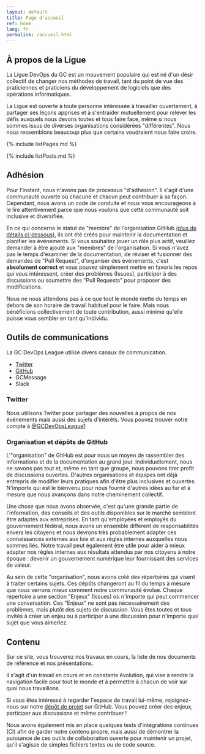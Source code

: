 ```yaml
---
layout: default
title: Page d'accueil
ref: home
lang: fr
permalink: /accueil.html
---
```


## À propos de la Ligue

La Ligue DevOps du GC est un mouvement populaire qui est né d'un désir collectif de changer nos méthodes de travail, tant du point de vue des praticiennes et praticiens du développement de logiciels que des opérations informatiques.

La Ligue est ouverte à toute personne intéressée à travailler ouvertement, à partager ses leçons apprises et à s'entraider mutuellement pour relever les défis auxquels nous devons toutes et tous faire face, même si nous sommes issus de diverses organisations considérées "différentes".
Nous nous ressemblons beaucoup plus que certains voudraient nous faire croire.

{% include listPages.md %}

{% include listPosts.md %}

## Adhésion

Pour l'instant, nous n'avons pas de processus "d'adhésion".
Il s'agit d'une communauté ouverte où chacune et chacun peut contribuer à sa façon.
Cependant, nous avons un code de conduite et nous vous encourageons à le lire attentivement parce que nous voulons que cette communauté soit inclusive et diversifiée.

En ce qui concerne le statut de "membre" de l'organisation GitHub [(plus de détails ci-dessous)](#github-organisation-and-repositories), ils ont été créés pour maintenir la documentation et planifier les événements.
Si vous souhaitez jouer un rôle plus actif, veuillez demander à être ajouté aux "membres" de l'organisation.
Si vous n'avez pas le temps d'examiner de la documentation, de réviser et fusionner des demandes de "Pull Request", d'organiser des événements, c'est **absolument correct** et vous pouvez simplement mettre en favoris les repos qui vous intéressent, créer des problèmes (Issues), participer à des discussions ou soumettre des "Pull Requests" pour proposer des modifications.

Nous ne nous attendons pas à ce que tout le monde mette du temps en dehors de son horaire de travail habituel pour le faire.
Mais nous bénéficions collectivement de toute contribution, aussi minime qu'elle puisse vous sembler en tant qu'individu.

## Outils de communications

La GC DevOps League utilise divers canaux de communication.

* [Twitter](#twitter)
* [GitHub](#github-organisation-and-repositories)
* GCMessage
* Slack

### Twitter

Nous utilisons Twitter pour partager des nouvelles à propos de nos événements mais aussi des sujets d'intérêts. Vous pouvez trouver notre compte à   [@GCDevOpsLeague1](https://twitter.com/GCDevOpsLeague1)

### Organisation et dépôts de GitHub

L'"organisation" de GitHub est pour nous un moyen de rassembler des informations et de la documentation au grand jour.
Individuellement, nous ne savons pas tout et, même en tant que groupe, nous pouvons tirer profit de discussions ouvertes.
D'autres organisations et équipes ont déjà entrepris de modifier leurs pratiques afin d'être plus inclusives et ouvertes.
N'importe qui est le bienvenu pour nous fournir d'autres idées au fur et à mesure que nous avançons dans notre cheminement collectif.

Une chose que nous avons observée, c'est qu'une grande partie de l'information, des conseils et des outils disponibles sur le marché semblent être adaptés aux entreprises.
En tant qu'employées et employés du gouvernement fédéral, nous avons un ensemble différent de responsabilités envers les citoyens et nous devrons très probablement adapter ces connaissances externes aux lois et aux règles internes auxquelles nous sommes liés.
Notre travail peut également être utile pour aider à mieux adapter nos règles internes aux résultats attendus par nos citoyens à notre époque : devenir un gouvernement numérique leur fournissant des services de valeur.

Au sein de cette "organisation", nous avons créé des répertoires qui visent à traiter certains sujets.
Ces dépôts changeront au fil du temps à mesure que nous verrons mieux comment notre communauté évolue.
Chaque répertoire a une section "Enjeux" (Issues) où n'importe qui peut commencer une conversation.
Ces "Enjeux" ne sont pas nécessairement des problèmes, mais plutôt des sujets de discussion.
Vous êtes toutes et tous invités à créer un enjeu ou à participer à une discussion pour n'importe quel sujet que vous aimeriez.

## Contenu

Sur ce site, vous trouverez nos travaux en cours, la liste de nos documents de référence et nos présentations.

Il s'agit d'un travail en cours et en constante évolution, qui vise à rendre la navigation facile pour tout le monde et à permettre à chacun de voir sur quoi nous travaillons.

Si vous êtes intéressé à regarder l'espace de travail lui-même, rejoignez-nous sur notre [dépôt de projet](https://github.com/gcdevops/gcdevops.github.io) sur GitHub.
Vous pouvez créer des enjeux, participer aux discussions et même contribuer !

Nous avons également mis en place quelques tests d'intégrations continues (CI) afin de garder notre contenu propre, mais aussi de démontrer la puissance de ces outils de collaboration ouverte pour maintenir un projet, qu'il s'agisse de simples fichiers textes ou de code source.
